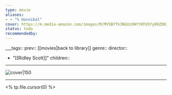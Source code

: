 ```yaml
---
type: movie
aliases:
- - "% Hannibal"
cover: https://m.media-amazon.com/images/M/MV5BYTk3NGUzOWYtNTU5Yy00ZDNjLTg1YzItZDlmNWRhMmVlZTMxXkEyXkFqcGc@._V1_SX300.jpg
status: todo
recommendedby:
---
```

___tags:: prev:: [[movies|back to library]]
genre::
director:: 
  - "[[Ridley Scott]]"
children::
___
![cover|150](https://m.media-amazon.com/images/M/MV5BYTk3NGUzOWYtNTU5Yy00ZDNjLTg1YzItZDlmNWRhMmVlZTMxXkEyXkFqcGc@._V1_SX300.jpg)
___
<% tp.file.cursor(0) %>
